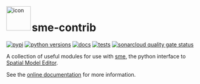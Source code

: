 <img align="left" width="64" height="64" src="https://raw.githubusercontent.com/spatial-model-editor/spatial-model-editor/master/src/core/resources/icon.iconset/icon_32x32@2x.png" alt="icon">

# sme-contrib

[![pypi](https://img.shields.io/pypi/v/sme_contrib.svg)](https://pypi.org/project/sme_contrib)
[![python versions](https://img.shields.io/pypi/pyversions/sme_contrib)](https://pypi.org/project/sme_contrib)
[![docs](https://readthedocs.org/projects/sme-contrib/badge/?version=latest)](https://sme-contrib.readthedocs.io)
[![tests](https://github.com/spatial-model-editor/sme_contrib/workflows/Tests/badge.svg)](https://github.com/spatial-model-editor/sme_contrib/actions?query=workflow%3ATests)
[![sonarcloud quality gate status](https://sonarcloud.io/api/project_badges/measure?project=spatial-model-editor_sme_contrib&metric=alert_status)](https://sonarcloud.io/dashboard?id=spatial-model-editor_sme_contrib)

A collection of useful modules for use with [sme](https://pypi.org/project/sme/),
the python interface to [Spatial Model Editor](https://github.com/spatial-model-editor/spatial-model-editor).

See the [online documentation](https://sme-contrib.readthedocs.io) for more information.
